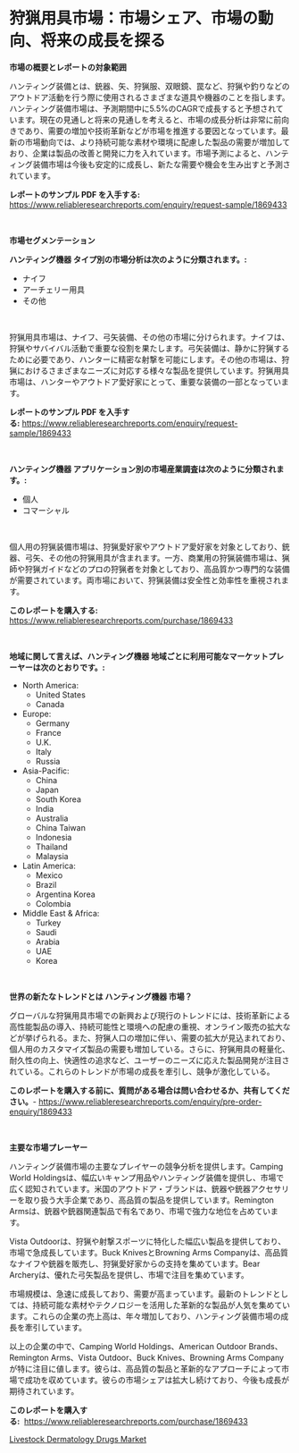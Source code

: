 <p><h1>狩猟用具市場：市場シェア、市場の動向、将来の成長を探る</h1></p><p><strong>市場の概要とレポートの対象範囲</strong></p>
<p><p>ハンティング装備とは、銃器、矢、狩猟服、双眼鏡、罠など、狩猟や釣りなどのアウトドア活動を行う際に使用されるさまざまな道具や機器のことを指します。ハンティング装備市場は、予測期間中に5.5%のCAGRで成長すると予想されています。現在の見通しと将来の見通しを考えると、市場の成長分析は非常に前向きであり、需要の増加や技術革新などが市場を推進する要因となっています。最新の市場動向では、より持続可能な素材や環境に配慮した製品の需要が増加しており、企業は製品の改善と開発に力を入れています。市場予測によると、ハンティング装備市場は今後も安定的に成長し、新たな需要や機会を生み出すと予測されています。</p></p>
<p><strong>レポートのサンプル PDF を入手する:</strong> <a href="https://www.reliableresearchreports.com/enquiry/request-sample/1869433">https://www.reliableresearchreports.com/enquiry/request-sample/1869433</a></p>
<p>&nbsp;</p>
<p><strong>市場セグメンテーション</strong></p>
<p><strong>ハンティング機器 タイプ別の市場分析は次のように分類されます。:</strong></p>
<p><ul><li>ナイフ</li><li>アーチェリー用具</li><li>その他</li></ul></p>
<p>&nbsp;</p>
<p><p>狩猟用具市場は、ナイフ、弓矢装備、その他の市場に分けられます。ナイフは、狩猟やサバイバル活動で重要な役割を果たします。弓矢装備は、静かに狩猟するために必要であり、ハンターに精密な射撃を可能にします。その他の市場は、狩猟におけるさまざまなニーズに対応する様々な製品を提供しています。狩猟用具市場は、ハンターやアウトドア愛好家にとって、重要な装備の一部となっています。</p></p>
<p><strong>レポートのサンプル PDF を入手する:</strong>&nbsp;<a href="https://www.reliableresearchreports.com/enquiry/request-sample/1869433">https://www.reliableresearchreports.com/enquiry/request-sample/1869433</a></p>
<p>&nbsp;</p>
<p><strong> ハンティング機器 アプリケーション別の市場産業調査は次のように分類されます。:</strong></p>
<p><ul><li>個人</li><li>コマーシャル</li></ul></p>
<p>&nbsp;</p>
<p><p>個人用の狩猟装備市場は、狩猟愛好家やアウトドア愛好家を対象としており、銃器、弓矢、その他の狩猟用具が含まれます。一方、商業用の狩猟装備市場は、猟師や狩猟ガイドなどのプロの狩猟者を対象としており、高品質かつ専門的な装備が需要されています。両市場において、狩猟装備は安全性と効率性を重視されます。</p></p>
<p><strong>このレポートを購入する:</strong>&nbsp; <a href="https://www.reliableresearchreports.com/purchase/1869433">https://www.reliableresearchreports.com/purchase/1869433</a></p>
<p>&nbsp;</p>
<p><strong>地域に関して言えば、ハンティング機器 地域ごとに利用可能なマーケットプレーヤーは次のとおりです。:</strong></p>
<p><ul>
    <li>
        North America:
        <ul>
            <li>United States</li>
            <li>Canada</li>
        </ul>
    </li>
    <li>
        Europe:
        <ul>
            <li>Germany</li>
            <li>France</li>
            <li>U.K.</li>
            <li>Italy</li>
            <li>Russia</li>
        </ul>
    </li>
    <li>
        Asia-Pacific:
        <ul>
            <li>China</li>
            <li>Japan</li>
            <li>South Korea</li>
            <li>India</li>
            <li>Australia</li>
            <li>China Taiwan</li>
            <li>Indonesia</li>
            <li>Thailand</li>
            <li>Malaysia</li>
        </ul>
    </li>
    <li>
        Latin America:
        <ul>
            <li>Mexico</li>
            <li>Brazil</li>
            <li>Argentina Korea</li>
            <li>Colombia</li>
        </ul>
    </li>
    <li>
        Middle East & Africa:
        <ul>
            <li>Turkey</li>
            <li>Saudi</li>
            <li>Arabia</li>
            <li>UAE</li>
            <li>Korea</li>
        </ul>
    </li>
    </ul></p>
<p>&nbsp;</p>
<p><strong>世界の新たなトレンドとは ハンティング機器 市場？</strong></p>
<p><p>グローバルな狩猟用具市場での新興および現行のトレンドには、技術革新による高性能製品の導入、持続可能性と環境への配慮の重視、オンライン販売の拡大などが挙げられる。また、狩猟人口の増加に伴い、需要の拡大が見込まれており、個人用のカスタマイズ製品の需要も増加している。さらに、狩猟用具の軽量化、耐久性の向上、快適性の追求など、ユーザーのニーズに応えた製品開発が注目されている。これらのトレンドが市場の成長を牽引し、競争が激化している。</p></p>
<p><strong>このレポートを購入する前に、質問がある場合は問い合わせるか、共有してください。</strong>- <a href="https://www.reliableresearchreports.com/enquiry/pre-order-enquiry/1869433">https://www.reliableresearchreports.com/enquiry/pre-order-enquiry/1869433</a></p>
<p>&nbsp;</p>
<p><strong>主要な市場プレーヤー</strong></p>
<p><p>ハンティング装備市場の主要なプレイヤーの競争分析を提供します。Camping World Holdingsは、幅広いキャンプ用品やハンティング装備を提供し、市場で広く認知されています。米国のアウトドア・ブランドは、銃器や銃器アクセサリーを取り扱う大手企業であり、高品質の製品を提供しています。Remington Armsは、銃器や銃器関連製品で有名であり、市場で強力な地位を占めています。</p><p>Vista Outdoorは、狩猟や射撃スポーツに特化した幅広い製品を提供しており、市場で急成長しています。Buck KnivesとBrowning Arms Companyは、高品質なナイフや銃器を販売し、狩猟愛好家からの支持を集めています。Bear Archeryは、優れた弓矢製品を提供し、市場で注目を集めています。</p><p>市場規模は、急速に成長しており、需要が高まっています。最新のトレンドとしては、持続可能な素材やテクノロジーを活用した革新的な製品が人気を集めています。これらの企業の売上高は、年々増加しており、ハンティング装備市場の成長を牽引しています。</p><p>以上の企業の中で、Camping World Holdings、American Outdoor Brands、Remington Arms、Vista Outdoor、Buck Knives、Browning Arms Companyが特に注目に値します。彼らは、高品質の製品と革新的なアプローチによって市場で成功を収めています。彼らの市場シェアは拡大し続けており、今後も成長が期待されています。</p></p>
<p><strong>このレポートを購入する:</strong>&nbsp;&nbsp;<a href="https://www.reliableresearchreports.com/purchase/1869433">https://www.reliableresearchreports.com/purchase/1869433</a></p>
<p><p><a href="https://funky-papaya-cf4.notion.site/Livestock-Dermatology-Drugs-Market-Share-Market-New-Trends-Analysis-Report-By-Type-By-Application-0a209840caa74eea996fd90c6601447a">Livestock Dermatology Drugs Market</a></p></p>